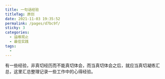 ```yaml
---
title: 一句话经验
titleTag: 原创
date: 2021-11-03 19:35:52
permalink: /pages/d7bc9f/
sticky: 3
categories:
  - 运维观止
  - 最佳实践
tags:
  - 
---
```


有一些经验，非真切经历而不能真切体会，而当真切体会之后，就应当真切凝练汇总，这里汇总整理记录一些工作中的心得经验。


